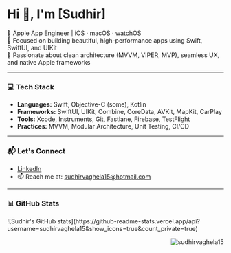 <h1 align="leading">Hi 👋, I'm [Sudhir]</h1>

🚀 Apple App Engineer | iOS · macOS · watchOS  
🎯 Focused on building beautiful, high-performance apps using Swift, SwiftUI, and UIKit  
💼 Passionate about clean architecture (MVVM, VIPER, MVP), seamless UX, and native Apple frameworks  

---

### 💻 Tech Stack

- **Languages:** Swift, Objective-C (some), Kotlin
- **Frameworks:** SwiftUI, UIKit, Combine, CoreData, AVKit, MapKit, CarPlay
- **Tools:** Xcode, Instruments, Git, Fastlane, Firebase, TestFlight
- **Practices:** MVVM, Modular Architecture, Unit Testing, CI/CD

---

### 📬 Let's Connect

- [LinkedIn](https://www.linkedin.com/in/smvaghela/)
- 📫 Reach me at: sudhirvaghela15@hotmail.com

---

### 📊 GitHub Stats

<p align="left">
  ![Sudhir's GitHub stats](https://github-readme-stats.vercel.app/api?username=sudhirvaghela15&show_icons=true&count_private=true)

<!--   <img src="https://github-readme-stats.vercel.app/api?username=sudhirvaghela15&show_icons=true&theme=radical&count_private=true" alt="sudhirvaghela15 stats" /> -->
</p>
<p align="right">
  <img src="https://komarev.com/ghpvc/?username=sudhirvaghela15&label=Profile%20views&color=0e75b6&style=flat" alt="sudhirvaghela15" />
</p>
